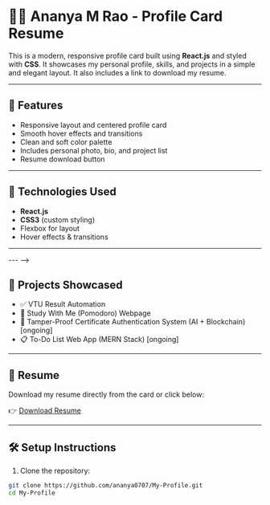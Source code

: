 # 👩‍💻 Ananya M Rao - Profile Card Resume

This is a modern, responsive profile card built using **React.js** and styled with **CSS**. It showcases my personal profile, skills, and projects in a simple and elegant layout. It also includes a link to download my resume.

---

## 🌟 Features

- Responsive layout and centered profile card
- Smooth hover effects and transitions
- Clean and soft color palette
- Includes personal photo, bio, and project list
- Resume download button

---

## 🚀 Technologies Used

- **React.js**
- **CSS3** (custom styling)
- Flexbox for layout
- Hover effects & transitions

---

<!-- ## 📸 Demo

![Profile Card Screenshot]("./My profile/image.png") <!-- Replace with your actual screenshot if available -->

--- -->

## 📝 Projects Showcased

- ✅ VTU Result Automation
- 📌 Study With Me (Pomodoro) Webpage
- 🔐 Tamper-Proof Certificate Authentication System (AI + Blockchain) [ongoing]
- 📋 To-Do List Web App (MERN Stack) [ongoing]

---

## 📄 Resume

Download my resume directly from the card or click below:

👉 [Download Resume](./Ananya_Resume.pdf) <!-- Replace with your actual resume file path -->

---

## 🛠️ Setup Instructions

1. Clone the repository:

```bash
git clone https://github.com/ananya0707/My-Profile.git
cd My-Profile
